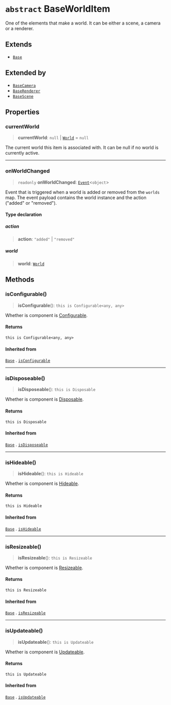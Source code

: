 # `abstract` BaseWorldItem

One of the elements that make a world. It can be either a scene, a camera or a renderer.

## Extends

- [`Base`](Base.md)

## Extended by

- [`BaseCamera`](BaseCamera.md)
- [`BaseRenderer`](BaseRenderer.md)
- [`BaseScene`](BaseScene.md)

## Properties

### currentWorld

> **currentWorld**: `null` \| [`World`](../interfaces/World.md) = `null`

The current world this item is associated with. It can be null if no world is currently active.

***

### onWorldChanged

> `readonly` **onWorldChanged**: [`Event`](Event.md)\<`object`\>

Event that is triggered when a world is added or removed from the `worlds` map.
The event payload contains the world instance and the action ("added" or "removed").

#### Type declaration

##### action

> **action**: `"added"` \| `"removed"`

##### world

> **world**: [`World`](../interfaces/World.md)

## Methods

### isConfigurable()

> **isConfigurable**(): `this is Configurable<any, any>`

Whether is component is [Configurable](../interfaces/Configurable.md).

#### Returns

`this is Configurable<any, any>`

#### Inherited from

[`Base`](Base.md) . [`isConfigurable`](Base.md#isconfigurable)

***

### isDisposeable()

> **isDisposeable**(): `this is Disposable`

Whether is component is [Disposable](../interfaces/Disposable.md).

#### Returns

`this is Disposable`

#### Inherited from

[`Base`](Base.md) . [`isDisposeable`](Base.md#isdisposeable)

***

### isHideable()

> **isHideable**(): `this is Hideable`

Whether is component is [Hideable](../interfaces/Hideable.md).

#### Returns

`this is Hideable`

#### Inherited from

[`Base`](Base.md) . [`isHideable`](Base.md#ishideable)

***

### isResizeable()

> **isResizeable**(): `this is Resizeable`

Whether is component is [Resizeable](../interfaces/Resizeable.md).

#### Returns

`this is Resizeable`

#### Inherited from

[`Base`](Base.md) . [`isResizeable`](Base.md#isresizeable)

***

### isUpdateable()

> **isUpdateable**(): `this is Updateable`

Whether is component is [Updateable](../interfaces/Updateable.md).

#### Returns

`this is Updateable`

#### Inherited from

[`Base`](Base.md) . [`isUpdateable`](Base.md#isupdateable)
